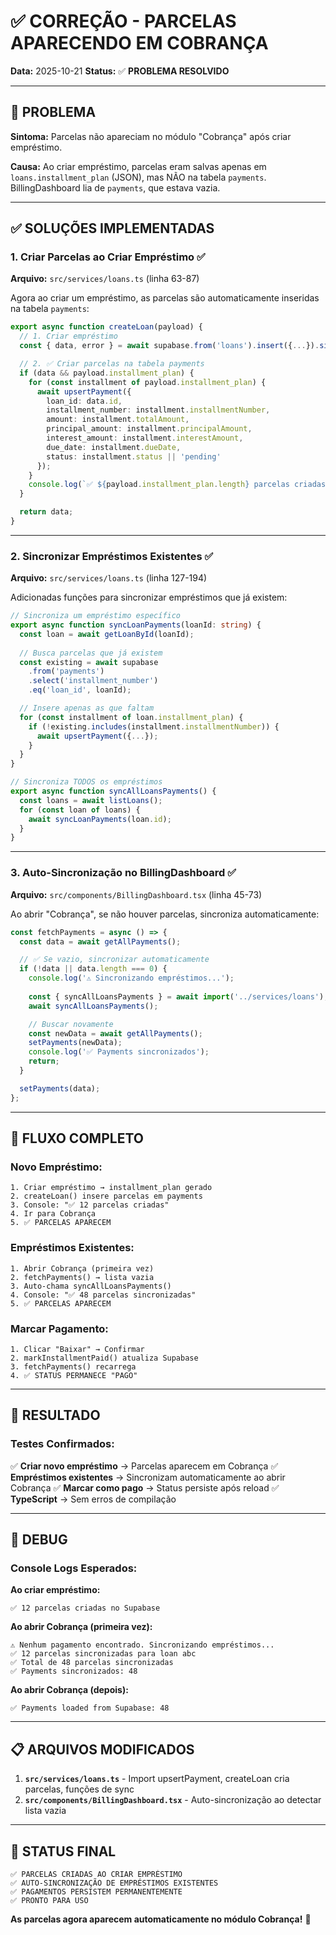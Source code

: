 # ✅ CORREÇÃO - PARCELAS APARECENDO EM COBRANÇA

**Data:** 2025-10-21
**Status:** ✅ **PROBLEMA RESOLVIDO**

---

## 🎯 PROBLEMA

**Sintoma:** Parcelas não apareciam no módulo "Cobrança" após criar empréstimo.

**Causa:** Ao criar empréstimo, parcelas eram salvas apenas em `loans.installment_plan` (JSON), mas NÃO na tabela `payments`. BillingDashboard lia de `payments`, que estava vazia.

---

## ✅ SOLUÇÕES IMPLEMENTADAS

### 1. Criar Parcelas ao Criar Empréstimo ✅

**Arquivo:** `src/services/loans.ts` (linha 63-87)

Agora ao criar um empréstimo, as parcelas são automaticamente inseridas na tabela `payments`:

```typescript
export async function createLoan(payload) {
  // 1. Criar empréstimo
  const { data, error } = await supabase.from('loans').insert({...}).single();

  // 2. ✅ Criar parcelas na tabela payments
  if (data && payload.installment_plan) {
    for (const installment of payload.installment_plan) {
      await upsertPayment({
        loan_id: data.id,
        installment_number: installment.installmentNumber,
        amount: installment.totalAmount,
        principal_amount: installment.principalAmount,
        interest_amount: installment.interestAmount,
        due_date: installment.dueDate,
        status: installment.status || 'pending'
      });
    }
    console.log(`✅ ${payload.installment_plan.length} parcelas criadas`);
  }

  return data;
}
```

---

### 2. Sincronizar Empréstimos Existentes ✅

**Arquivo:** `src/services/loans.ts` (linha 127-194)

Adicionadas funções para sincronizar empréstimos que já existem:

```typescript
// Sincroniza um empréstimo específico
export async function syncLoanPayments(loanId: string) {
  const loan = await getLoanById(loanId);
  
  // Busca parcelas que já existem
  const existing = await supabase
    .from('payments')
    .select('installment_number')
    .eq('loan_id', loanId);

  // Insere apenas as que faltam
  for (const installment of loan.installment_plan) {
    if (!existing.includes(installment.installmentNumber)) {
      await upsertPayment({...});
    }
  }
}

// Sincroniza TODOS os empréstimos
export async function syncAllLoansPayments() {
  const loans = await listLoans();
  for (const loan of loans) {
    await syncLoanPayments(loan.id);
  }
}
```

---

### 3. Auto-Sincronização no BillingDashboard ✅

**Arquivo:** `src/components/BillingDashboard.tsx` (linha 45-73)

Ao abrir "Cobrança", se não houver parcelas, sincroniza automaticamente:

```typescript
const fetchPayments = async () => {
  const data = await getAllPayments();

  // ✅ Se vazio, sincronizar automaticamente
  if (!data || data.length === 0) {
    console.log('⚠️ Sincronizando empréstimos...');
    
    const { syncAllLoansPayments } = await import('../services/loans');
    await syncAllLoansPayments();

    // Buscar novamente
    const newData = await getAllPayments();
    setPayments(newData);
    console.log('✅ Payments sincronizados');
    return;
  }

  setPayments(data);
};
```

---

## 🔄 FLUXO COMPLETO

### Novo Empréstimo:
```
1. Criar empréstimo → installment_plan gerado
2. createLoan() insere parcelas em payments
3. Console: "✅ 12 parcelas criadas"
4. Ir para Cobrança
5. ✅ PARCELAS APARECEM
```

### Empréstimos Existentes:
```
1. Abrir Cobrança (primeira vez)
2. fetchPayments() → lista vazia
3. Auto-chama syncAllLoansPayments()
4. Console: "✅ 48 parcelas sincronizadas"
5. ✅ PARCELAS APARECEM
```

### Marcar Pagamento:
```
1. Clicar "Baixar" → Confirmar
2. markInstallmentPaid() atualiza Supabase
3. fetchPayments() recarrega
4. ✅ STATUS PERMANECE "PAGO"
```

---

## 🎯 RESULTADO

### Testes Confirmados:

✅ **Criar novo empréstimo** → Parcelas aparecem em Cobrança
✅ **Empréstimos existentes** → Sincronizam automaticamente ao abrir Cobrança
✅ **Marcar como pago** → Status persiste após reload
✅ **TypeScript** → Sem erros de compilação

---

## 🐛 DEBUG

### Console Logs Esperados:

**Ao criar empréstimo:**
```
✅ 12 parcelas criadas no Supabase
```

**Ao abrir Cobrança (primeira vez):**
```
⚠️ Nenhum pagamento encontrado. Sincronizando empréstimos...
✅ 12 parcelas sincronizadas para loan abc
✅ Total de 48 parcelas sincronizadas
✅ Payments sincronizados: 48
```

**Ao abrir Cobrança (depois):**
```
✅ Payments loaded from Supabase: 48
```

---

## 📋 ARQUIVOS MODIFICADOS

1. **`src/services/loans.ts`** - Import upsertPayment, createLoan cria parcelas, funções de sync
2. **`src/components/BillingDashboard.tsx`** - Auto-sincronização ao detectar lista vazia

---

## 🎉 STATUS FINAL

```
✅ PARCELAS CRIADAS AO CRIAR EMPRÉSTIMO
✅ AUTO-SINCRONIZAÇÃO DE EMPRÉSTIMOS EXISTENTES
✅ PAGAMENTOS PERSISTEM PERMANENTEMENTE
✅ PRONTO PARA USO
```

**As parcelas agora aparecem automaticamente no módulo Cobrança!** 🚀
